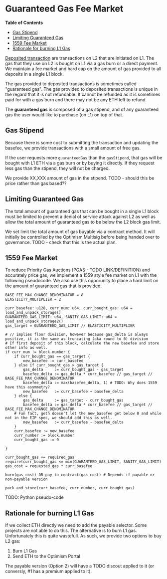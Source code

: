 # Guaranteed Gas Fee Market

<!-- START doctoc generated TOC please keep comment here to allow auto update -->
<!-- DON'T EDIT THIS SECTION, INSTEAD RE-RUN doctoc TO UPDATE -->
**Table of Contents**

- [Gas Stipend](#gas-stipend)
- [Limiting Guaranteed Gas](#limiting-guaranteed-gas)
- [1559 Fee Market](#1559-fee-market)
- [Rationale for burning L1 Gas](#rationale-for-burning-l1-gas)

<!-- END doctoc generated TOC please keep comment here to allow auto update -->

[Deposited transaction](./glossary.md#deposited-transaction) are transactions on L2
that are initiated on L1. The gas that they use on L2 is bought on L1 via a gas burn
or a direct payment. We maintain a fee market and hard cap on the amount of gas provided
to all deposits in a single L1 block.

The gas provided to deposited transactions is sometimes called "guaranteed gas". The
gas provided to deposited transactions is unique in the regard that it is not
refundable. It cannot be refunded as it is sometimes paid for with a gas burn and
there may not be any ETH left to refund.

The **guaranteed gas** is composed of a gas stipend, and of any guaranteed gas the user
would like to purchase (on L1) on top of that.

## Gas Stipend

Because there is some cost to submitting the transaction and updating the basefee,
we provide transactions with a small amount of free gas.

If the user requests more `guaranteedGas` than the `gasStipend`, that gas will
be bought with L1 ETH via a gas burn or by buying it directly. If they request
less gas than the stipend, they will not be charged.

We provide XX,XXX amount of gas in the stipend. TODO - should this be price
rather than gas based??

## Limiting Guaranteed Gas

The total amount of guaranteed gas that can be bought in a single L1 block must
be limited to prevent a denial of service attack against L2 as well as allow the
total amount of guaranteed gas to be below the L2 block gas limit.

We set limit the total amount of gas buyable via a contract method. It will initially
be controlled by the Optimism Multisig before being handed over to governance.
TODO - check that this is the actual plan.

## 1559 Fee Market

To reduce Priority Gas Auctions (PGAS - TODO LINK/DEFINITION) and accurately price gas, we implement a 1559
style fee market on L1 with the following pseudocode. We also use this opporunity to
place a hard limit on the amount of guaranteed gas that is provided.

```text
BASE_FEE_MAX_CHANGE_DENOMINATOR = 8
ELASTICITY_MULTIPLIER = 2

curr_basefee: u128, curr_num: u64, curr_bought_gas: u64 = load_and_unpack_storage()
GUARANTEED_GAS_LIMIT: u64, SANITY_GAS_LIMIT: u64 = load_and_unpack_storage2()
gas_target = GUARANTEED_GAS_LIMIT // ELASTICITY_MULTIPLIER

# // implies floor division, however because gas_delta is always positive, it is the same as truncating (aka round to 0) division
# If first deposit of this block, calculate the new basefee and store other info as well.
if curr_num != block.number {
    if curr_bought_gas == gas_target {
        new_basefee := curr_basefee
    } else if curr_bought_gas > gas_target {
        gas_delta     := curr_bought_gas - gas_target
        basefee_delta := gas_delta * curr_basefee // gas_target // BASE_FEE_MAX_CHANGE_DENOMINATOR
        basefee_delta := max(basefee_delta, 1) # TODO: Why does 1559 have this asymmetry?
        new_basefee   := curr_basefee + basefee_delta
    } else {
        gas_delta     := gas_target - curr_bought_gas
        basefee_delta := gas_delta * curr_basefee // gas_target // BASE_FEE_MAX_CHANGE_DENOMINATOR
    # Fun fact, geth doesn't let the new_basefee get below 0 and while not in the EIP spec, we should add this as well.
        new_basefee   := curr_basefee - basefee_delta
    }
    curr_basefee := new_basefee
    curr_number := block.number
    curr_bought_gas := 0
   
}

curr_bought_gas += required_gas
require(curr_bought_gas <= min(GUARANTEED_GAS_LIMIT, SANITY_GAS_LIMIT)
gas_cost = requested_gas * curr_basefee

burn(gas_cost) OR pay_to_contract(gas_cost) # Depends if payable or non-payable version

pack_and_store(curr_basefee, curr_number, curr_bought_gas)
```

TODO: Python pseudo-code

## Rationale for burning L1 Gas

If we collect ETH directly we need to add the payable selector. Some projects are not
able to do this. The alternative is to burn L1 gas. Unfortunately this is quite wastefull.
As such, we provide two options to buy L2 gas:

1. Burn L1 Gas
2. Send ETH to the Optimism Portal

The payable version (Option 2) will have a TODO discout applied to it (or conversly, #1 has a premium
applied to it).
